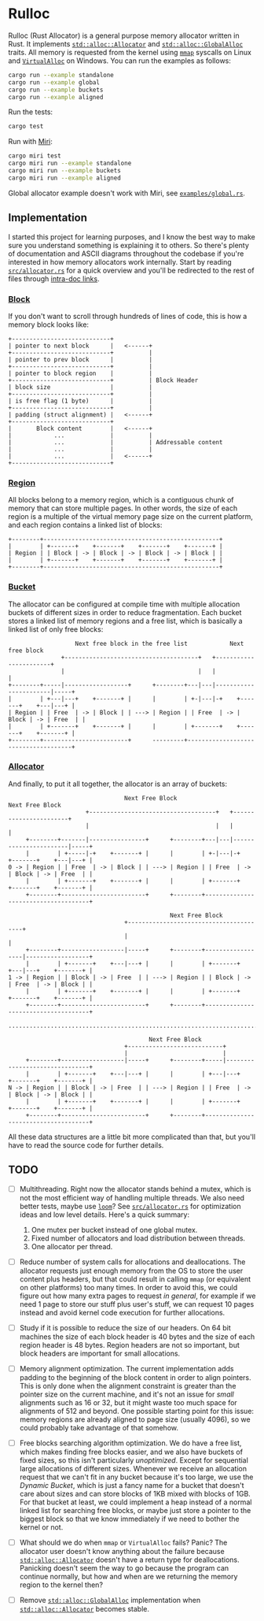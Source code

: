 # Rulloc

Rulloc (Rust Allocator) is a general purpose memory allocator written in Rust.
It implements
[`std::alloc::Allocator`](https://doc.rust-lang.org/std/alloc/trait.Allocator.html)
and
[`std::alloc::GlobalAlloc`](https://doc.rust-lang.org/stable/std/alloc/trait.GlobalAlloc.html)
traits. All memory is requested from the kernel using
[`mmap`](https://man7.org/linux/man-pages/man2/mmap.2.html) syscalls on Linux
and
[`VirtualAlloc`](https://learn.microsoft.com/en-us/windows/win32/api/memoryapi/nf-memoryapi-virtualalloc)
on Windows. You can run the examples as follows:

```bash
cargo run --example standalone
cargo run --example global
cargo run --example buckets
cargo run --example aligned
```

Run the tests:

```bash
cargo test
```

Run with [Miri](https://github.com/rust-lang/miri):

```bash
cargo miri test
cargo miri run --example standalone
cargo miri run --example buckets
cargo miri run --example aligned
```

Global allocator example doesn't work with Miri, see
[`examples/global.rs`](./examples/global.rs).

## Implementation

I started this project for learning purposes, and I know the best way to make
sure you understand something is explaining it to others. So there's plenty of
documentation and ASCII diagrams throughout the codebase if you're interested
in how memory allocators work internally. Start by reading
[`src/allocator.rs`](./src/allocator.rs) for a quick overview and you'll be
redirected to the rest of files through
[intra-doc links](https://doc.rust-lang.org/rustdoc/write-documentation/linking-to-items-by-name.html).

### [Block](./src/block.rs)

If you don't want to scroll through hundreds of lines of code, this is how a
memory block looks like:


```text
+----------------------------+
| pointer to next block      |   <------+
+----------------------------+          |
| pointer to prev block      |          |
+----------------------------+          |
| pointer to block region    |          |
+----------------------------+          | Block Header
| block size                 |          |
+----------------------------+          |
| is free flag (1 byte)      |          |
+----------------------------+          |
| padding (struct alignment) |   <------+
+----------------------------+
|       Block content        |   <------+
|            ...             |          |
|            ...             |          | Addressable content
|            ...             |          |
|            ...             |   <------+
+----------------------------+
```

### [Region](./src/region.rs)

All blocks belong to a memory region, which is a contiguous chunk of memory
that can store multiple pages. In other words, the size of each region is a
multiple of the virtual memory page size on the current platform, and each
region contains a linked list of blocks:

```text
+--------+--------------------------------------------------+
|        | +-------+    +-------+    +-------+    +-------+ |
| Region | | Block | -> | Block | -> | Block | -> | Block | |
|        | +-------+    +-------+    +-------+    +-------+ |
+--------+--------------------------------------------------+
```

### [Bucket](./src/bucket.rs)

The allocator can be configured at compile time with multiple allocation buckets
of different sizes in order to reduce fragmentation. Each bucket stores a linked
list of memory regions and a free list, which is basically a linked list of only
free blocks:

```text
                   Next free block in the free list            Next free block
               +--------------------------------------+   +-----------------------+
               |                                      |   |                       |
+--------+-----|------------------+      +--------+---|---|-----------------------|-----+
|        | +---|---+    +-------+ |      |        | +-|---|-+    +-------+    +---|---+ |
| Region | | Free  | -> | Block | | ---> | Region | | Free  | -> | Block | -> | Free  | |
|        | +-------+    +-------+ |      |        | +-------+    +-------+    +-------+ |
+--------+------------------------+      ---------+-------------------------------------+
```

### [Allocator](./src/allocator.rs)

And finally, to put it all together, the allocator is an array of buckets:

```text
                                 Next Free Block                    Next Free Block
                      +------------------------------------+   +-----------------------+
                      |                                    |   |                       |
     +--------+-------|----------------+      +--------+---|---|-----------------------|-----+
     |        | +-----|-+    +-------+ |      |        | +-|---|-+    +-------+    +---|---+ |
0 -> | Region | | Free  | -> | Block | | ---> | Region | | Free  | -> | Block | -> | Free  | |
     |        | +-------+    +-------+ |      |        | +-------+    +-------+    +-------+ |
     +--------+------------------------+      +--------+-------------------------------------+

                                              Next Free Block
                                 +----------------------------------------+
                                 |                                        |
     +--------+------------------|-----+      +--------+------------------|------------------+
     |        | +-------+    +---|---+ |      |        | +-------+    +---|---+    +-------+ |
1 -> | Region | | Block | -> | Free  | | ---> | Region | | Block | -> | Free  | -> | Block | |
     |        | +-------+    +-------+ |      |        | +-------+    +-------+    +-------+ |
     +--------+------------------------+      +--------+-------------------------------------+

..............................................................................................

                                        Next Free Block
                                 +---------------------------+
                                 |                           |
     +--------+------------------|-----+      +--------+-----|-------------------------------+
     |        | +-------+    +---|---+ |      |        | +---|---+    +-------+    +-------+ |
N -> | Region | | Block | -> | Free  | | ---> | Region | | Free  | -> | Block | -> | Block | |
     |        | +-------+    +-------+ |      |        | +-------+    +-------+    +-------+ |
     +--------+------------------------+      +--------+-------------------------------------+
```

All these data structures are a little bit more complicated than that, but
you'll have to read the source code for further details.

## TODO

- [ ] Multithreading. Right now the allocator stands behind a mutex, which is
not the most efficient way of handling multiple threads. We also need better
tests, maybe use [`loom`](https://docs.rs/loom/latest/loom/)? See
[`src/allocator.rs`](./src/allocator.rs) for optimization ideas and low level
details. Here's a quick summary:
  1. One mutex per bucket instead of one global mutex.
  2. Fixed number of allocators and load distribution between threads.
  3. One allocator per thread.

- [ ] Reduce number of system calls for allocations and deallocations. The
allocator requests just enough memory from the OS to store the user content plus
headers, but that could result in calling `mmap` (or equivalent on other
platforms) too many times. In order to avoid this, we could figure out how many
extra pages to request *in general*, for example if we need 1 page to store our
stuff plus user's stuff, we can request 10 pages instead and avoid kernel code
execution for further allocations.

- [ ] Study if it is possible to reduce the size of our headers. On 64 bit
machines the size of each block header is 40 bytes and the size of each region
header is 48 bytes. Region headers are not so important, but block headers
are important for small allocations.

- [ ] Memory alignment optimization. The current implementation adds padding
to the beginning of the block content in order to align pointers. This is only
done when the alignment constraint is greater than the pointer size on the
current machine, and it's not an issue for *small* alignments such as 16 or 32,
but it might waste too much space for alignments of 512 and beyond. One possible
starting point for this issue: memory regions are already aligned to page size
(usually 4096), so we could probably take advantage of that somehow.

- [ ] Free blocks searching algorithm optimization. We do have a free list,
which makes finding free blocks easier, and we also have buckets of fixed sizes,
so this isn't particularly *unoptimized*. Except for sequential large
allocations of different sizes. Whenever we receive an allocation request that
we can't fit in any bucket because it's too large, we use the *Dynamic Bucket*,
which is just a fancy name for a bucket that doesn't care about sizes and can
store blocks of 1KB mixed with blocks of 1GB. For that bucket at least, we could
implement a heap instead of a normal linked list for searching free blocks, or
maybe just store a pointer to the biggest block so that we know immediately if
we need to bother the kernel or not.

- [ ] What should we do when `mmap` or `VirtualAlloc` fails? Panic? The
allocator user doesn't know anything about the failure because
[`std::alloc::Allocator`](https://doc.rust-lang.org/std/alloc/trait.Allocator.html)
doesn't have a return type for deallocations. Panicking doesn't seem the way to
go because the program can continue normally, but how and when are we returning
the memory region to the kernel then?

- [ ] Remove
[`std::alloc::GlobalAlloc`](https://doc.rust-lang.org/stable/std/alloc/trait.GlobalAlloc.html)
implementation when
[`std::alloc::Allocator`](https://doc.rust-lang.org/std/alloc/trait.Allocator.html)
becomes stable.
